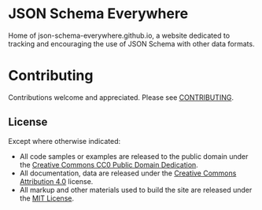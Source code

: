 # JSON Schema Everywhere

Home of json-schema-everywhere.github.io, a website dedicated to tracking and encouraging the use of JSON Schema with other data formats.

# Contributing

Contributions welcome and appreciated.  Please see [CONTRIBUTING](CONTRIBUTING.md).

## License

Except where otherwise indicated:
 * All code samples or examples are released to the public domain under the [Creative Commons CC0 Public Domain Dedication](https://creativecommons.org/publicdomain/zero/1.0/).
 * All documentation, data are released under the [Creative Commons Attribution 4.0](https://creativecommons.org/licenses/by/4.0/) license.
 * All markup and other materials used to build the site are released under the [MIT License](https://opensource.org/licenses/MIT).